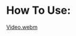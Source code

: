 # How To Use:
[Video.webm](https://github.com/0xcyborg/Rot-Y/assets/104452787/e236fa80-8e86-4c8e-8913-4f0126de56c3)
